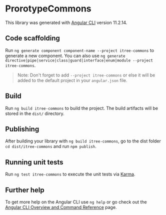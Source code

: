 # ProrotypeCommons

This library was generated with [Angular CLI](https://github.com/angular/angular-cli) version 11.2.14.

## Code scaffolding

Run `ng generate component component-name --project itree-commons` to generate a new component. You can also use `ng generate directive|pipe|service|class|guard|interface|enum|module --project itree-commons`.

> Note: Don't forget to add `--project itree-commons` or else it will be added to the default project in your `angular.json` file.

## Build

Run `ng build itree-commons` to build the project. The build artifacts will be stored in the `dist/` directory.

## Publishing

After building your library with `ng build itree-commons`, go to the dist folder `cd dist/itree-commons` and run `npm publish`.

## Running unit tests

Run `ng test itree-commons` to execute the unit tests via [Karma](https://karma-runner.github.io).

## Further help

To get more help on the Angular CLI use `ng help` or go check out the [Angular CLI Overview and Command Reference](https://angular.io/cli) page.

